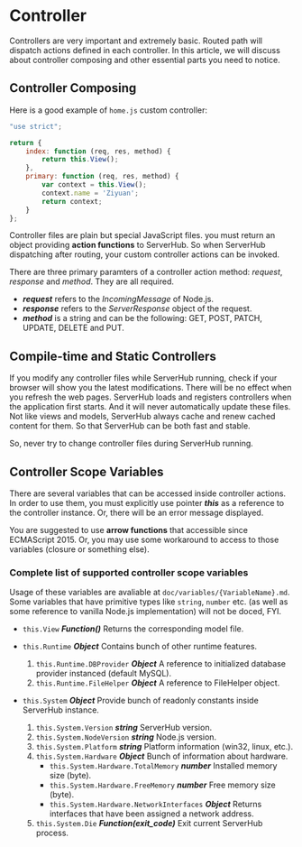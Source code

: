 # Controller

Controllers are very important and extremely basic. Routed path will dispatch actions defined in each controller. In this article, we will discuss about controller composing and other essential parts you need to notice.

## Controller Composing

Here is a good example of `home.js` custom controller:

```js
"use strict";

return {
    index: function (req, res, method) {
        return this.View();
    },
    primary: function (req, res, method) {
        var context = this.View();
        context.name = 'Ziyuan';
        return context;
    }
};
```

Controller files are plain but special JavaScript files. you must return an object providing **action functions** to ServerHub. So when ServerHub dispatching after routing, your custom controller actions can be invoked.

There are three primary paramters of a controller action method: _request_, _response_ and _method_. They are all required.

- **_request_** refers to the *IncomingMessage* of Node.js.
- **_response_** refers to the *ServerResponse* object of the request.
- **_method_** is a string and can be the following: GET, POST, PATCH, UPDATE, DELETE and PUT.

## Compile-time and Static Controllers

If you modify any controller files while ServerHub running, check if your browser will show you the latest modifications. There will be no effect when you refresh the web pages. ServerHub loads and registers controllers when the application first starts. And it will never automatically update these files. Not like views and models, ServerHub always cache and renew cached content for them. So that ServerHub can be both fast and stable.

So, never try to change controller files during ServerHub running.

## Controller Scope Variables

There are several variables that can be accessed inside controller actions. In order to use them, you must explicitly use pointer **_this_** as a reference to the controller instance. Or, there will be an error message displayed.

You are suggested to use **arrow functions** that accessible since ECMAScript 2015. Or, you may use some workaround to access to those variables (closure or something else).

### Complete list of supported controller scope variables

Usage of these variables are avaliable at `doc/variables/{VariableName}.md`. Some variables that have primitive types like `string`, `number` etc. (as well as some reference to vanilla Node.js implementation) will not be doced, FYI.

- `this.View` **_Function()_** Returns the corresponding model file.
- `this.Runtime` **_Object_** Contains bunch of other runtime features.
    1. `this.Runtime.DBProvider` **_Object_** A reference to initialized database provider instanced (default MySQL).
    1. `this.Runtime.FileHelper` **_Object_** A reference to FileHelper object.

- `this.System` **_Object_** Provide bunch of readonly constants inside ServerHub instance.
    1. `this.System.Version` **_string_** ServerHub version.
    1. `this.System.NodeVersion` **_string_** Node.js version.
    1. `this.System.Platform` **_string_** Platform information (win32, linux, etc.).
    1. `this.System.Hardware` **_Object_** Bunch of information about hardware.
        - `this.System.Hardware.TotalMemory` **_number_** Installed memory size (byte).
        - `this.System.Hardware.FreeMemory` **_number_** Free memory size (byte).
        - `this.System.Hardware.NetworkInterfaces` **_Object_** Returns interfaces that have been assigned a network address.
    1. `this.System.Die` **_Function(exit_code)_** Exit current ServerHub process.
